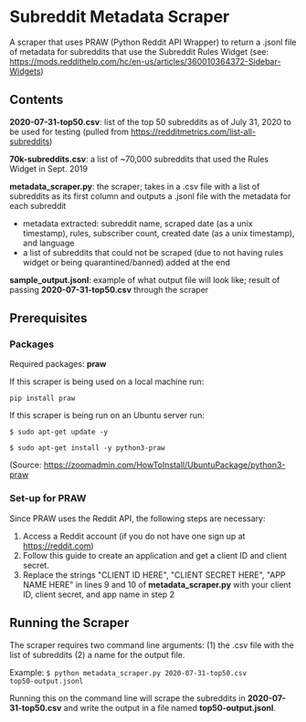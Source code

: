 # Subreddit Metadata Scraper
A scraper that uses PRAW (Python Reddit API Wrapper) to return a .jsonl file of  metadata for subreddits that use the Subreddit Rules Widget (see: https://mods.reddithelp.com/hc/en-us/articles/360010364372-Sidebar-Widgets)

## Contents
**2020-07-31-top50.csv**: list of the top 50 subreddits as of July 31, 2020 to be used for testing (pulled from https://redditmetrics.com/list-all-subreddits)

**70k-subreddits.csv**: a list of ~70,000 subreddits that used the Rules Widget in Sept. 2019

**metadata_scraper.py**: the scraper; takes in a .csv file with a list of subreddits as its first column and outputs a .jsonl file with the metadata for each subreddit
- metadata extracted: subreddit name, scraped date (as a unix timestamp), rules, subscriber count, created date (as a unix timestamp), and language
- a list of subreddits that could not be scraped (due to not having rules widget or being quarantined/banned) added at the end

**sample_output.jsonl**: example of what output file will look like; result of passing **2020-07-31-top50.csv** through the scraper

## Prerequisites 
### Packages
Required packages: **praw**

If this scraper is being used on a local machine run: 

<code>pip install praw</code>

If this scraper is being run on an Ubuntu server run:

<code>$ sudo apt-get update -y</code>

<code>$ sudo apt-get install -y python3-praw</code>

(Source: https://zoomadmin.com/HowToInstall/UbuntuPackage/python3-praw

### Set-up for PRAW
Since PRAW uses the Reddit API, the following steps are necessary: 
1) Access a Reddit account (if you do not have one sign up at https://reddit.com)
2) Follow this guide to create an application and get a client ID and client secret. 
3) Replace the strings "CLIENT ID HERE", "CLIENT SECRET HERE", "APP NAME HERE" in lines 9 and 10 of **metadata_scraper.py** with your client ID, client secret, and app name in step 2 

## Running the Scraper
The scraper requires two command line arguments: (1) the .csv file with the list of subreddits (2) a name for the output file.

Example:
<code>$ python metadata_scraper.py 2020-07-31-top50.csv top50-output.jsonl</code>

Running this on the command line will scrape the subreddits in **2020-07-31-top50.csv** and write the output in a file named **top50-output.jsonl**.

